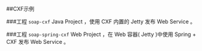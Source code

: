 ##CXF示例

###工程 `soap-cxf`
Java Project ，使用 CXF 内置的 Jetty 发布 Web Service 。

###工程 `soap-spring-cxf`
Web Project ，在 Web 容器( Jetty )中使用 Spring + CXF 发布 Web Service 。

